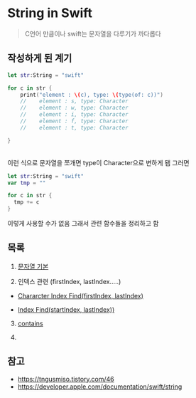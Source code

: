 # String in Swift

> C언어 만큼이나 swift는 문자열을 다루기가 까다롭다
> <br/>

## 작성하게 된 계기

```swift
let str:String = "swift"

for c in str {
    print("element : \(c), type: \(type(of: c))")
    //    element : s, type: Character
    //    element : w, type: Character
    //    element : i, type: Character
    //    element : f, type: Character
    //    element : t, type: Character

}
```

<br/>
이런 식으로 문자열을 쪼개면 type이 Character으로 변하게 됌 그러면
<br/>

```swift
let str:String = "swift"
var tmp = ""

for c in str {
  tmp += c
}
```

이렇게 사용할 수가 없음 그래서 관련 함수들을 정리하고 함
<br/>

## 목록

1. [문자열 기본]("https://github.com/BOLTB0X/Swift_Study/blob/main/swiftGrammar/playground/PrcaticeString/stringComm.md")
   <br/>

2. 인덱스 관련 (firstIndex, lastIndex.....)

- [Chararcter Index Find(firstIndex, lastIndex)]("https://github.com/BOLTB0X/Swift_Study/blob/main/swiftGrammar/playground/PrcaticeString/MyPlayground01.playground/chararcterFindIndex.md")
  <br/>

- [Index Find(startIndex, lastIndex))]("https://github.com/BOLTB0X/Swift_Study/blob/main/swiftGrammar/playground/PrcaticeString/MyPlayground01.playground/IndexFind.md")
  <br/>

3. [contains]("https://github.com/BOLTB0X/Swift_Study/blob/main/swiftGrammar/playground/PrcaticeString/MyPlayground01.playground/contains.md")
   <br/>

4.

## 참고

- https://tngusmiso.tistory.com/46
  <br/>
- https://developer.apple.com/documentation/swift/string
